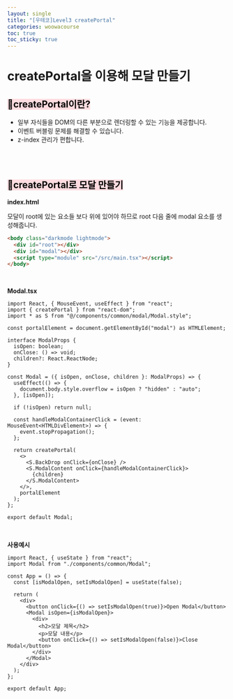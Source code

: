 ```yaml
---
layout: single
title: "[우테코]Level3 createPortal"
categories: woowacourse
toc: true
toc_sticky: true
---
```


# createPortal을 이용해 모달 만들기

## <mark style='background-color: #ffdce0'>📌createPortal이란?</mark>

- 일부 자식들을 DOM의 다른 부분으로 렌더링할 수 있는 기능을 제공합니다.
- 이벤트 버블링 문제를 해결할 수 있습니다.
- z-index 관리가 편합니다.

<br>
<br>

## <mark style='background-color: #ffdce0'>📌createPortal로 모달 만들기</mark>

**index.html**

모달이 root에 있는 요소들 보다 위에 있어야 하므로 root 다음 줄에 modal 요소를 생성해줍니다.

```html
<body class="darkmode lightmode">
  <div id="root"></div>
  <div id="modal"></div>
  <script type="module" src="/src/main.tsx"></script>
</body>
```

<br>

**Modal.tsx**

```tsx
import React, { MouseEvent, useEffect } from "react";
import { createPortal } from "react-dom";
import * as S from "@/components/common/modal/Modal.style";

const portalElement = document.getElementById("modal") as HTMLElement;

interface ModalProps {
  isOpen: boolean;
  onClose: () => void;
  children?: React.ReactNode;
}

const Modal = ({ isOpen, onClose, children }: ModalProps) => {
  useEffect(() => {
    document.body.style.overflow = isOpen ? "hidden" : "auto";
  }, [isOpen]);

  if (!isOpen) return null;

  const handleModalContainerClick = (event: MouseEvent<HTMLDivElement>) => {
    event.stopPropagation();
  };

  return createPortal(
    <>
      <S.BackDrop onClick={onClose} />
      <S.ModalContent onClick={handleModalContainerClick}>
        {children}
      </S.ModalContent>
    </>,
    portalElement
  );
};

export default Modal;
```

<br>

**사용예시**

```tsx
import React, { useState } from "react";
import Modal from "./components/common/Modal";

const App = () => {
  const [isModalOpen, setIsModalOpen] = useState(false);

  return (
    <div>
      <button onClick={() => setIsModalOpen(true)}>Open Modal</button>
      <Modal isOpen={isModalOpen}>
        <div>
          <h2>모달 제목</h2>
          <p>모달 내용</p>
          <button onClick={() => setIsModalOpen(false)}>Close Modal</button>
        </div>
      </Modal>
    </div>
  );
};

export default App;
```
